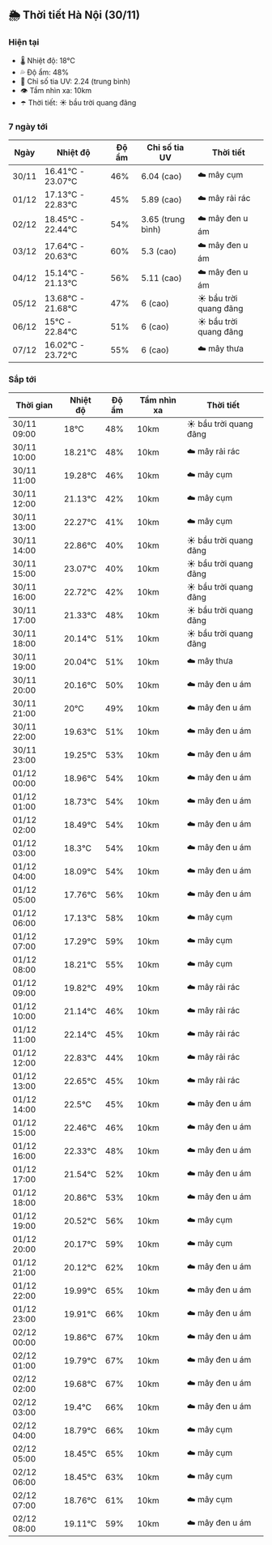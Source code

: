 ## 🌦️ Thời tiết Hà Nội (30/11)

### Hiện tại

- 🌡️ Nhiệt độ: 18℃
- 💦 Độ ẩm: 48%
- 🌟 Chỉ số tia UV: 2.24 (trung bình)
- 👁️ Tầm nhìn xa: 10km
- ☂️ Thời tiết: ☀️ bầu trời quang đãng

### 7 ngày tới

| Ngày | Nhiệt độ | Độ ẩm | Chỉ số tia UV | Thời tiết |
| --- | --- | --- | --- | --- |
| 30/11 | 16.41℃ - 23.07℃ | 46% | 6.04 (cao) | ☁️ mây cụm |
| 01/12 | 17.13℃ - 22.83℃ | 45% | 5.89 (cao) | ☁️ mây rải rác |
| 02/12 | 18.45℃ - 22.44℃ | 54% | 3.65 (trung bình) | ☁️ mây đen u ám |
| 03/12 | 17.64℃ - 20.63℃ | 60% | 5.3 (cao) | ☁️ mây đen u ám |
| 04/12 | 15.14℃ - 21.13℃ | 56% | 5.11 (cao) | ☁️ mây đen u ám |
| 05/12 | 13.68℃ - 21.68℃ | 47% | 6 (cao) | ☀️ bầu trời quang đãng |
| 06/12 | 15℃ - 22.84℃ | 51% | 6 (cao) | ☀️ bầu trời quang đãng |
| 07/12 | 16.02℃ - 23.72℃ | 55% | 6 (cao) | ☁️ mây thưa |

### Sắp tới

| Thời gian | Nhiệt độ | Độ ẩm | Tầm nhìn xa | Thời tiết |
| --- | --- | --- | --- | --- |
| 30/11 09:00 | 18℃ | 48% | 10km | ☀️ bầu trời quang đãng |
| 30/11 10:00 | 18.21℃ | 48% | 10km | ☁️ mây rải rác |
| 30/11 11:00 | 19.28℃ | 46% | 10km | ☁️ mây cụm |
| 30/11 12:00 | 21.13℃ | 42% | 10km | ☁️ mây cụm |
| 30/11 13:00 | 22.27℃ | 41% | 10km | ☁️ mây cụm |
| 30/11 14:00 | 22.86℃ | 40% | 10km | ☀️ bầu trời quang đãng |
| 30/11 15:00 | 23.07℃ | 40% | 10km | ☀️ bầu trời quang đãng |
| 30/11 16:00 | 22.72℃ | 42% | 10km | ☀️ bầu trời quang đãng |
| 30/11 17:00 | 21.33℃ | 48% | 10km | ☀️ bầu trời quang đãng |
| 30/11 18:00 | 20.14℃ | 51% | 10km | ☀️ bầu trời quang đãng |
| 30/11 19:00 | 20.04℃ | 51% | 10km | ☁️ mây thưa |
| 30/11 20:00 | 20.16℃ | 50% | 10km | ☁️ mây đen u ám |
| 30/11 21:00 | 20℃ | 49% | 10km | ☁️ mây đen u ám |
| 30/11 22:00 | 19.63℃ | 51% | 10km | ☁️ mây đen u ám |
| 30/11 23:00 | 19.25℃ | 53% | 10km | ☁️ mây đen u ám |
| 01/12 00:00 | 18.96℃ | 54% | 10km | ☁️ mây đen u ám |
| 01/12 01:00 | 18.73℃ | 54% | 10km | ☁️ mây đen u ám |
| 01/12 02:00 | 18.49℃ | 54% | 10km | ☁️ mây đen u ám |
| 01/12 03:00 | 18.3℃ | 54% | 10km | ☁️ mây đen u ám |
| 01/12 04:00 | 18.09℃ | 54% | 10km | ☁️ mây đen u ám |
| 01/12 05:00 | 17.76℃ | 56% | 10km | ☁️ mây đen u ám |
| 01/12 06:00 | 17.13℃ | 58% | 10km | ☁️ mây cụm |
| 01/12 07:00 | 17.29℃ | 59% | 10km | ☁️ mây cụm |
| 01/12 08:00 | 18.21℃ | 55% | 10km | ☁️ mây cụm |
| 01/12 09:00 | 19.82℃ | 49% | 10km | ☁️ mây rải rác |
| 01/12 10:00 | 21.14℃ | 46% | 10km | ☁️ mây rải rác |
| 01/12 11:00 | 22.14℃ | 45% | 10km | ☁️ mây rải rác |
| 01/12 12:00 | 22.83℃ | 44% | 10km | ☁️ mây rải rác |
| 01/12 13:00 | 22.65℃ | 45% | 10km | ☁️ mây rải rác |
| 01/12 14:00 | 22.5℃ | 45% | 10km | ☁️ mây đen u ám |
| 01/12 15:00 | 22.46℃ | 46% | 10km | ☁️ mây đen u ám |
| 01/12 16:00 | 22.33℃ | 48% | 10km | ☁️ mây đen u ám |
| 01/12 17:00 | 21.54℃ | 52% | 10km | ☁️ mây đen u ám |
| 01/12 18:00 | 20.86℃ | 53% | 10km | ☁️ mây đen u ám |
| 01/12 19:00 | 20.52℃ | 56% | 10km | ☁️ mây cụm |
| 01/12 20:00 | 20.17℃ | 59% | 10km | ☁️ mây cụm |
| 01/12 21:00 | 20.12℃ | 62% | 10km | ☁️ mây đen u ám |
| 01/12 22:00 | 19.99℃ | 65% | 10km | ☁️ mây đen u ám |
| 01/12 23:00 | 19.91℃ | 66% | 10km | ☁️ mây đen u ám |
| 02/12 00:00 | 19.86℃ | 67% | 10km | ☁️ mây đen u ám |
| 02/12 01:00 | 19.79℃ | 67% | 10km | ☁️ mây đen u ám |
| 02/12 02:00 | 19.68℃ | 67% | 10km | ☁️ mây đen u ám |
| 02/12 03:00 | 19.4℃ | 66% | 10km | ☁️ mây đen u ám |
| 02/12 04:00 | 18.79℃ | 66% | 10km | ☁️ mây cụm |
| 02/12 05:00 | 18.45℃ | 65% | 10km | ☁️ mây cụm |
| 02/12 06:00 | 18.45℃ | 63% | 10km | ☁️ mây cụm |
| 02/12 07:00 | 18.76℃ | 61% | 10km | ☁️ mây cụm |
| 02/12 08:00 | 19.11℃ | 59% | 10km | ☁️ mây đen u ám |
